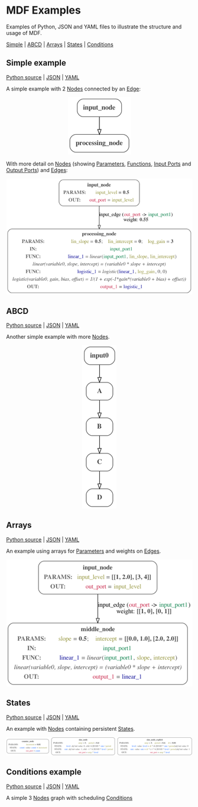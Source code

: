 # MDF Examples

Examples of Python, JSON and YAML files to illustrate the structure and usage of MDF.

[Simple](#simple) | [ABCD](#abcd) | [Arrays](#arrays) | [States](#states) | [Conditions](#conditions)

## Simple example

[Python source](simple.py) | [JSON](Simple.json) | [YAML](Simple.yaml)

A simple example with 2 [Nodes](../../docs/README.md#node) connected by an [Edge](../../docs/README.md#edge):

<p align="center"><img src="simple.png" alt="simple"/></p>

With more detail on [Nodes](../../docs/README.md#node) (showing [Parameters](../../docs/README.md#parameter),
 [Functions](../../docs/README.md#function), [Input Ports](../../docs/README.md#inputport) and [Output Ports](../../docs/README.md#output_port)) and [Edges](../../docs/README.md#edge):

<p align="center"><img src="simple_3.png" alt="simple"/></p>

## ABCD

[Python source](abcd.py) | [JSON](ABCD.json) | [YAML](ABCD.yaml)

Another simple example with more [Nodes](../../docs/README.md#node).

<p align="center"><img src="abcd_example.gv.png" alt="simple"/></p>

## Arrays

[Python source](arrays.py) | [JSON](Arrays.json) | [YAML](Arrays.yaml)

An example using arrays for [Parameters](../../docs/README.md#parameter) and weights on [Edges](../../docs/README.md#edge).

<p align="center"><img src="array_example.gv.png" alt="simple"/></p>

## States

[Python source](states.py) | [JSON](States.json) | [YAML](States.yaml)

An example with [Nodes](../../docs/README.md#node) containing persistent [States](../../docs/README.md#state).

<p align="center"><img src="state_example.gv.png" alt="simple"/></p>


## Conditions example

[Python source](abc_conditions.py) | [JSON](abc_conditions.json) | [YAML](abc_conditions.yaml)

A simple 3 [Nodes](../../docs/README.md#node) graph with scheduling [Conditions](../../docs/README.md#condition)
